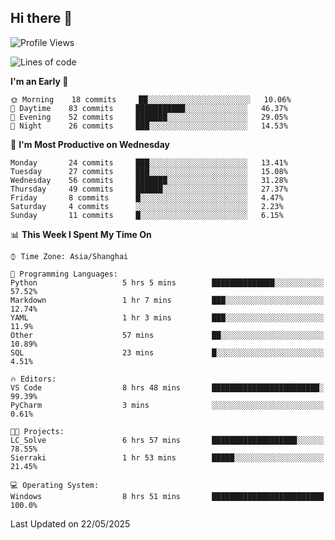 ## Hi there 👋
<!--START_SECTION:waka-->
![Profile Views](http://img.shields.io/badge/Profile%20Views-1-blue)

![Lines of code](https://img.shields.io/badge/From%20Hello%20World%20I%27ve%20Written-916%20lines%20of%20code-blue)

**I'm an Early 🐤** 

```text
🌞 Morning    18 commits     ██░░░░░░░░░░░░░░░░░░░░░░░   10.06% 
🌆 Daytime    83 commits     ███████████░░░░░░░░░░░░░░   46.37% 
🌃 Evening    52 commits     ███████░░░░░░░░░░░░░░░░░░   29.05% 
🌙 Night      26 commits     ███░░░░░░░░░░░░░░░░░░░░░░   14.53%

```
📅 **I'm Most Productive on Wednesday** 

```text
Monday       24 commits     ███░░░░░░░░░░░░░░░░░░░░░░   13.41% 
Tuesday      27 commits     ███░░░░░░░░░░░░░░░░░░░░░░   15.08% 
Wednesday    56 commits     ███████░░░░░░░░░░░░░░░░░░   31.28% 
Thursday     49 commits     ██████░░░░░░░░░░░░░░░░░░░   27.37% 
Friday       8 commits      █░░░░░░░░░░░░░░░░░░░░░░░░   4.47% 
Saturday     4 commits      ░░░░░░░░░░░░░░░░░░░░░░░░░   2.23% 
Sunday       11 commits     █░░░░░░░░░░░░░░░░░░░░░░░░   6.15%

```


📊 **This Week I Spent My Time On** 

```text
⌚︎ Time Zone: Asia/Shanghai

💬 Programming Languages: 
Python                   5 hrs 5 mins        ██████████████░░░░░░░░░░░   57.52% 
Markdown                 1 hr 7 mins         ███░░░░░░░░░░░░░░░░░░░░░░   12.74% 
YAML                     1 hr 3 mins         ███░░░░░░░░░░░░░░░░░░░░░░   11.9% 
Other                    57 mins             ██░░░░░░░░░░░░░░░░░░░░░░░   10.89% 
SQL                      23 mins             █░░░░░░░░░░░░░░░░░░░░░░░░   4.51%

🔥 Editors: 
VS Code                  8 hrs 48 mins       ████████████████████████░   99.39% 
PyCharm                  3 mins              ░░░░░░░░░░░░░░░░░░░░░░░░░   0.61%

🐱‍💻 Projects: 
LC_Solve                 6 hrs 57 mins       ███████████████████░░░░░░   78.55% 
Sierraki                 1 hr 53 mins        █████░░░░░░░░░░░░░░░░░░░░   21.45%

💻 Operating System: 
Windows                  8 hrs 51 mins       █████████████████████████   100.0%

```


 Last Updated on 22/05/2025
<!--END_SECTION:waka-->
